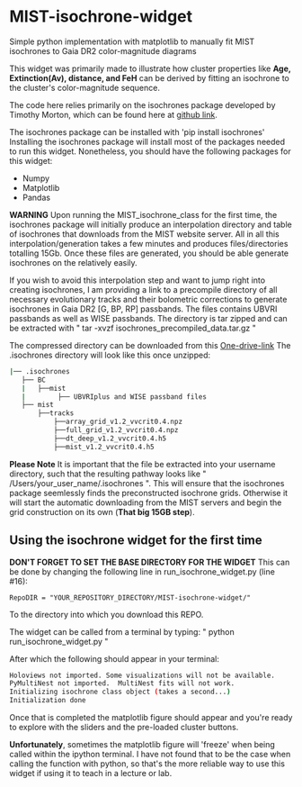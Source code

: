 # MIST-isochrone-widget
Simple python implementation with matplotlib to manually fit MIST isochrones to Gaia DR2 color-magnitude diagrams

This widget was primarily made to illustrate how cluster properties like **Age, Extinction(Av), distance, and FeH** can be derived by fitting an isochrone to the cluster's color-magnitude sequence.

The code here relies primarily on the isochrones package developed by Timothy Morton, which can be found here at [github link](https://github.com/timothydmorton/isochrones).

The isochrones package can be installed with 'pip install isochrones'
Installing the isochrones package will install most of the packages needed to run this widget. Nonetheless, you should have the following packages for this widget:

- Numpy
- Matplotlib
- Pandas

**WARNING** Upon running the MIST_isochrone_class for the first time, the isochrones package will initially produce an interpolation directory and table of isochrones that downloads from the MIST website server. All in all this interpolation/generation takes a few minutes and produces files/directories totalling 15Gb. 
Once these files are generated, you should be able generate isochrones on the relatively easily.

If you wish to avoid this interpolation step and want to jump right into creating isochrones, I am providing a link to a precompile directory of all necessary evolutionary tracks and their bolometric corrections to generate isochrones in Gaia DR2 [G, BP, RP] passbands. The files contains UBVRI passbands as well as WISE passbands. The directory is tar zipped and can be extracted with
    " tar -xvzf isochrones_precompiled_data.tar.gz " 
    
The compressed directory can be downloaded from this [One-drive-link](https://tinyurl.com/mby99638)
The .isochrones directory will look like this once unzipped:
```bash
|── .isochrones
   ├── BC
   |   ├──mist
   |        ├── UBVRIplus and WISE passband files
   ├── mist
       ├──tracks
           ├──array_grid_v1.2_vvcrit0.4.npz
           ├──full_grid_v1.2_vvcrit0.4.npz
           ├──dt_deep_v1.2_vvcrit0.4.h5
           ├──mist_v1.2_vvcrit0.4.h5
```

**Please Note** It is important that the file be extracted into your username directory, such that the resulting pathway looks like " /Users/your_user_name/.isochrones ". This will ensure that the isochrones package seemlessly finds the preconstructed isochrone grids. Otherwise it will start the automatic downloading from the MIST servers and begin the grid construction on its own (**That big 15GB step**). 


## Using the isochrone widget for the first time
**DON'T FORGET TO SET THE BASE DIRECTORY FOR THE WIDGET**
This can be done by changing the following line in run_isochrone_widget.py (line #16):
    
    RepoDIR = "YOUR_REPOSITORY_DIRECTORY/MIST-isochrone-widget/"

To the directory into which you download this REPO.


The widget can be called from a terminal by typing: 
        " python run_isochrone_widget.py "
        
After which the following should appear in your terminal:
```bash
Holoviews not imported. Some visualizations will not be available.
PyMultiNest not imported.  MultiNest fits will not work.
Initializing isochrone class object (takes a second...)
Initialization done
```
Once that is completed the matplotlib figure should appear and you're ready to explore with the sliders and the pre-loaded cluster buttons.

**Unfortunately**, sometimes the matplotlib figure will 'freeze' when being called within the ipython terminal. I have not found that to be the case when calling the function with python, so that's the more reliable way to use this widget if using it to teach in a lecture or lab.
        
        


